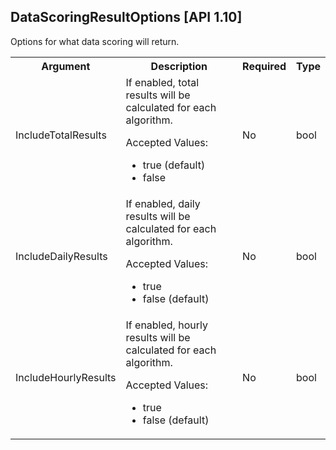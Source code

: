 ## DataScoringResultOptions [API 1.10]

Options for what data scoring will return.

<table>
  <tr>
    <th>Argument</th>
    <th>Description</th>
    <th>Required</th>
    <th>Type</th>
  </tr>
  <tr>
    <td>IncludeTotalResults</td>
    <td>If enabled, total results will be calculated for each algorithm.
        <p>Accepted Values:</p>
        <ul><li>true  (default)</li><li>false</ul></td>
    </td>
    <td>No</td>
    <td>bool</td>
  </tr>
  <tr>
    <td>IncludeDailyResults</td>
    <td>If enabled, daily results will be calculated for each algorithm.
        <p>Accepted Values:</p>
        <ul><li>true</li><li>false (default)</ul></td>
    </td>
    <td>No</td>
    <td>bool</td>
  </tr>
  <tr>
    <td>IncludeHourlyResults</td>
    <td>If enabled, hourly results will be calculated for each algorithm.
        <p>Accepted Values:</p>
        <ul><li>true</li><li>false (default)</ul></td>
    </td>
    <td>No</td>
    <td>bool</td>
  </tr>
</table>
